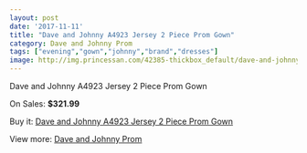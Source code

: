 ```yaml
---
layout: post
date: '2017-11-11'
title: "Dave and Johnny A4923 Jersey 2 Piece Prom Gown"
category: Dave and Johnny Prom
tags: ["evening","gown","johnny","brand","dresses"]
image: http://img.princessan.com/42385-thickbox_default/dave-and-johnny-a4923-jersey-2-piece-prom-gown.jpg
---
```

Dave and Johnny A4923 Jersey 2 Piece Prom Gown

On Sales: **$321.99**
<a href="https://www.princessan.com/en/dave-and-johnny-prom/19766-dave-and-johnny-a4923-jersey-2-piece-prom-gown.html"><amp-img layout="responsive" width="600" height="600" src="//img.princessan.com/42385-thickbox_default/dave-and-johnny-a4923-jersey-2-piece-prom-gown.jpg" alt="Dave and Johnny A4923 Jersey 2 Piece Prom Gown 0" /></a>
<a href="https://www.princessan.com/en/dave-and-johnny-prom/19766-dave-and-johnny-a4923-jersey-2-piece-prom-gown.html"><amp-img layout="responsive" width="600" height="600" src="//img.princessan.com/42386-thickbox_default/dave-and-johnny-a4923-jersey-2-piece-prom-gown.jpg" alt="Dave and Johnny A4923 Jersey 2 Piece Prom Gown 1" /></a>

Buy it: [Dave and Johnny A4923 Jersey 2 Piece Prom Gown](https://www.princessan.com/en/dave-and-johnny-prom/19766-dave-and-johnny-a4923-jersey-2-piece-prom-gown.html "Dave and Johnny A4923 Jersey 2 Piece Prom Gown")

View more: [Dave and Johnny Prom](https://www.princessan.com/en/181-dave-and-johnny-prom "Dave and Johnny Prom")